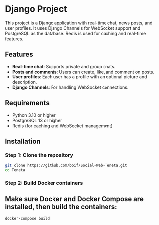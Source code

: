 # Django Project

This project is a Django application with real-time chat, news posts, and user profiles. It uses Django Channels for WebSocket support and PostgreSQL as the database. Redis is used for caching and real-time features.

## Features

- **Real-time chat**: Supports private and group chats.
- **Posts and comments**: Users can create, like, and comment on posts.
- **User profiles**: Each user has a profile with an optional picture and description.
- **Django Channels**: For handling WebSocket connections.
  
## Requirements

- Python 3.10 or higher
- PostgreSQL 13 or higher
- Redis (for caching and WebSocket management)

## Installation

### Step 1: Clone the repository

```bash
git clone https://github.com/boif/Social-Web-Teneta.git
cd Teneta
```

### Step 2: Build Docker containers

## Make sure Docker and Docker Compose are installed, then build the containers:
```
docker-compose build

```
